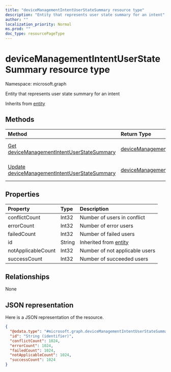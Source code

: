 ```yaml
---
title: "deviceManagementIntentUserStateSummary resource type"
description: "Entity that represents user state summary for an intent"
author: ""
localization_priority: Normal
ms.prod: ""
doc_type: resourcePageType
---
```


# deviceManagementIntentUserStateSummary resource type


Namespace: microsoft.graph

Entity that represents user state summary for an intent


Inherits from [entity](../resources/entity.md)

## Methods
|Method|Return Type|Description|
|:---|:---|:---|
|[Get deviceManagementIntentUserStateSummary](../api/devicemanagementintentuserstatesummary-get.md)|[deviceManagementIntentUserStateSummary](../resources/devicemanagementintentuserstatesummary.md)|Read properties and relationships of the [deviceManagementIntentUserStateSummary](../resources/devicemanagementintentuserstatesummary.md) object.|
|[Update deviceManagementIntentUserStateSummary](../api/devicemanagementintentuserstatesummary-update.md)|[deviceManagementIntentUserStateSummary](../resources/devicemanagementintentuserstatesummary.md)|Update the properties of a [deviceManagementIntentUserStateSummary](../resources/devicemanagementintentuserstatesummary.md) object.|

## Properties
|Property|Type|Description|
|:---|:---|:---|
|conflictCount|Int32|Number of users in conflict|
|errorCount|Int32|Number of error users|
|failedCount|Int32|Number of failed users|
|id|String| Inherited from [entity](../resources/entity.md)|
|notApplicableCount|Int32|Number of not applicable users|
|successCount|Int32|Number of succeeded users|

## Relationships
None

## JSON representation
Here is a JSON representation of the resource.
<!-- {
  "blockType": "resource",
  "keyProperty": "id",
  "@odata.type": "microsoft.graph.deviceManagementIntentUserStateSummary",
  "baseType": "microsoft.graph.entity",
  "openType": false
}
-->
``` json
{
  "@odata.type": "#microsoft.graph.deviceManagementIntentUserStateSummary",
  "id": "String (identifier)",
  "conflictCount": 1024,
  "errorCount": 1024,
  "failedCount": 1024,
  "notApplicableCount": 1024,
  "successCount": 1024
}
```


